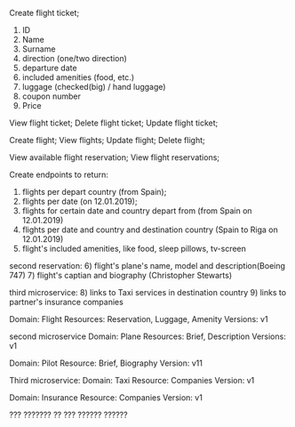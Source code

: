 Create flight ticket;
1) ID
2) Name
3) Surname
4) direction (one/two direction)
5) departure date
6) included amenities (food, etc.)
7) luggage (checked(big) / hand luggage)
8) coupon number
9) Price

View flight ticket;
Delete flight ticket;
Update flight ticket;

Create flight;
View flights;
Update flight;
Delete flight;

View available flight reservation;
View flight reservations;

Create endpoints to return:
1) flights per depart country (from Spain);
2) flights per date (on 12.01.2019);
3) flights for certain date and country depart from (from Spain on 12.01.2019)
4) flights per date and country and destination country (Spain to Riga on 12.01.2019)
5) flight's included amenities, like food, sleep pillows, tv-screen

second reservation:
6) flight's plane's name, model and description(Boeing 747)
7) flight's captian and biography (Christopher Stewarts)

third microservice:
8) links to Taxi services in destination country
9) links to partner's insurance companies


Domain: Flight
Resources: Reservation, Luggage, Amenity
Versions: v1

second microservice
Domain: Plane
Resources: Brief, Description
Versions: v1

Domain: Pilot
Resource: Brief, Biography
Version: v11

Third microservice:
Domain: Taxi
Resource: Companies
Version: v1

Domain: Insurance
Resource: Companies
Version: v1


??? ??????? ?? ??? ?????? ??????

